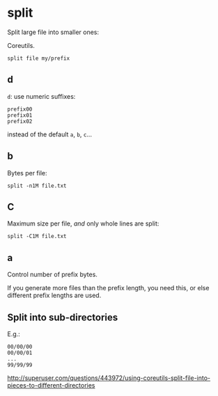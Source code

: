 # split

Split large file into smaller ones:

Coreutils.

    split file my/prefix

## d

`d`: use numeric suffixes:

    prefix00
    prefix01
    prefix02

instead of the default `a`, `b`, `c`...

## b

Bytes per file:

    split -n1M file.txt

## C

Maximum size per file, *and* only whole lines are split:

    split -C1M file.txt

## a

Control number of prefix bytes.

If you generate more files than the prefix length, you need this, or else different prefix lengths are used.

## Split into sub-directories

E.g.:

    00/00/00
    00/00/01
    ...
    99/99/99

<http://superuser.com/questions/443972/using-coreutils-split-file-into-pieces-to-different-directories>
